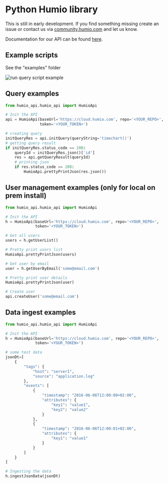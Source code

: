 
Python Humio library
====================


This is still in early development. If you find something missing
create an issue or contact us via
[community.humio.com](https://community.humio.com) and let us know.

Documentation for our API can be found [here](https://docs.humio.com/api/).


Example scripts
--------------
See the "examples" folder

![run query script example](https://github.com/humio/python-humio/blob/master/img/example.gif)

Query examples
--------------
```python
from humio_api.humio_api import HumioApi

# Init the API
api = HumioApi(baseUrl='https://cloud.humio.com', repo='<YOUR_REPO>',
               token='<YOUR_TOKEN>')

# creating query
initQueryRes = api.initQuery(queryString='timechart()')
# getting query result
if initQueryRes.status_code == 200:
    queryId = initQueryRes.json()['id']
    res = api.getQueryResult(queryId)
    # printing json
    if res.status_code == 200:
        HumioApi.prettyPrintJson(res.json())
```
User management examples (only for local on prem install)
------------------------

```python
from humio_api.humio_api import HumioApi

# Init the API
h = HumioApi(baseUrl='https://cloud.humio.com', repo='<YOUR_REPO>',
             token='<YOUR_TOKEN>')

# Get all users
users = h.getUserList()

# Pretty print users list
HumioApi.prettyPrintJson(users)

# Get user by email
user = h.getUserByEmail('some@email.com')

# Pretty print user details
HumioApi.prettyPrintJson(user)

# Create user
api.createUser('some@email.com')
```

Data ingest examples
--------------------
```python
from humio_api.humio_api import HumioApi

# Init the API
h = HumioApi(baseUrl='https://cloud.humio.com', repo='<YOUR_REPO>',
             token='<YOUR_TOKEN>')

# some test data
jsonDt=[
    {
        "tags": {
            "host": "server1",
            "source": "application.log"
        },
        "events": [
            {
                "timestamp": "2016-06-06T12:00:00+02:00",
                "attributes": {
                    "key1": "value1",
                    "key2": "value2"
                }
            },
            {
                "timestamp": "2016-06-06T12:00:01+02:00",
                "attributes": {
                    "key1": "value1"
                }
            }
        ]
    }
]

# Ingesting the data
h.ingestJsonData(jsonDt)
```
